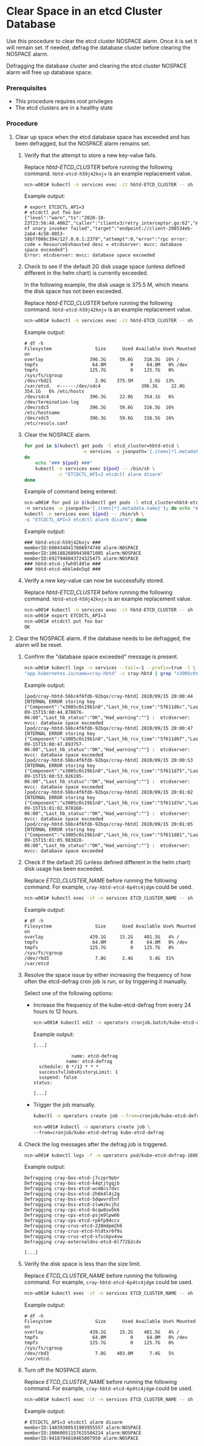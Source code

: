 # Clear Space in an etcd Cluster Database

Use this procedure to clear the etcd cluster NOSPACE alarm. Once it is set it will remain set. If needed, defrag the database cluster before clearing the NOSPACE alarm.

Defragging the database cluster and clearing the etcd cluster NOSPACE alarm will free up database space.


### Prerequisites

- This procedure requires root privileges
- The etcd clusters are in a healthy state


### Procedure

1.  Clear up space when the etcd database space has exceeded and has been defragged, but the NOSPACE alarm remains set.

    1.  Verify that the attempt to store a new key-value fails.

        Replace *hbtd-ETCD_CLUSTER* before running the following command.
        `hbtd-etcd-h59j42knjv` is an example replacement value.

        ```bash
        ncn-w001# kubectl -n services exec -it hbtd-ETCD_CLUSTER -- sh
        ```

        Example output:

        ```
        # export ETCDCTL_API=3
        # etcdctl put foo bar
        {"level":"warn","ts":"2020-10-23T23:56:48.408Z","caller":"clientv3/retry_interceptor.go:62","msg":"retrying of unary invoker failed","target":"endpoint://client-208534eb-2ab4-4c58-8853-58bff088c394/127.0.0.1:2379","attempt":0,"error":"rpc error: code = ResourceExhausted desc = etcdserver: mvcc: database space exceeded"}
        Error: etcdserver: mvcc: database space exceeded
        ```

    2.  Check to see if the default 2G disk usage space \(unless defined different in the helm chart\) is currently exceeded.

        In the following example, the disk usage is 375.5 M, which means the disk space has not been exceeded.

        Replace *hbtd-ETCD_CLUSTER* before running the following command.
        `hbtd-etcd-h59j42knjv` is an example replacement value.

        ```bash
        ncn-w001# kubectl -n services exec -it hbtd-ETCD_CLUSTER -- sh
        ```

        Example output:

        ```
        # df -h
        Filesystem                Size      Used Available Use% Mounted on
        overlay                 396.3G     59.6G    316.5G  16% /
        tmpfs                    64.0M         0     64.0M   0% /dev
        tmpfs                   125.7G         0    125.7G   0% /sys/fs/cgroup
        /dev/rbd21                2.9G    375.5M      2.5G  13% /var/etcd.  <------/dev/sdc4               396.3G     22.0G    354.1G   6% /etc/hosts
        /dev/sdc4               396.3G     22.0G    354.1G   6% /dev/termination-log
        /dev/sdc5               396.3G     59.6G    316.5G  16% /etc/hostname
        /dev/sdc5               396.3G     59.6G    316.5G  16% /etc/resolv.conf
        ```

    3.  Clear the NOSPACE alarm.

        ```bash
        for pod in $(kubectl get pods -l etcd_cluster=hbtd-etcd \
                             -n services -o jsonpath='{.items[*].metadata.name}')
        do
            echo "### ${pod} ###"
            kubectl -n services exec ${pod} -- /bin/sh \
                    -c "ETCDCTL_API=3 etcdctl alarm disarm"
        done
        ```

        Example of command being entered:

        ```bash
        ncn-w001# for pod in $(kubectl get pods -l etcd_cluster=hbtd-etcd \
        -n services -o jsonpath='{.items[*].metadata.name}'); do echo "### ${pod} ###"; \
        kubectl -n services exec ${pod} -- /bin/sh \
        -c "ETCDCTL_API=3 etcdctl alarm disarm"; done
        ```

        Example output:

        ```
        ### hbtd-etcd-h59j42knjv ###
        memberID:6004340417806974740 alarm:NOSPACE
        memberID:10618826089438871005 alarm:NOSPACE
        memberID:6927946043724325475 alarm:NOSPACE
        ### hbtd-etcd-jfwh9l49lm ###
        ### hbtd-etcd-mhklm4n5qd ###
        ```

    4.  Verify a new key-value can now be successfully stored.

        Replace *hbtd-ETCD_CLUSTER* before running the following command.
        `hbtd-etcd-h59j42knjv` is an example replacement value.

        ```bash
        ncn-w001# kubectl -n services exec -it hbtd-ETCD_CLUSTER -- sh
        ncn-w001# export ETCDCTL_API=3
        ncn-w001# etcdctl put foo bar
        OK
        ```

2.  Clear the NOSPACE alarm. If the database needs to be defragged, the alarm will be reset.

    1.  Confirm the "database space exceeded" message is present.

        ```bash
        ncn-w001# kubectl logs -n services --tail=-1 --prefix=true -l \
        "app.kubernetes.io/name=cray-hbtd" -c cray-hbtd | grep "x3005c0s19b1n0"
        ```

        Example output:

        ```
        [pod/cray-hbtd-56bc4f6fdb-92bqx/cray-hbtd] 2020/09/15 20:00:44 INTERNAL ERROR storing key  {"Component":"x3005c0s19b1n0","Last_hb_rcv_time":"5f611d6c","Last_hb_timestamp":"2020-09-15T15:00:44.878876-06:00","Last_hb_status":"OK","Had_warning":""} :  etcdserver: mvcc: database space exceeded
        [pod/cray-hbtd-56bc4f6fdb-92bqx/cray-hbtd] 2020/09/15 20:00:47 INTERNAL ERROR storing key  {"Component":"x3005c0s19b1n0","Last_hb_rcv_time":"5f611d6f","Last_hb_timestamp":"2020-09-15T15:00:47.893757-06:00","Last_hb_status":"OK","Had_warning":""} :  etcdserver: mvcc: database space exceeded
        [pod/cray-hbtd-56bc4f6fdb-92bqx/cray-hbtd] 2020/09/15 20:00:53 INTERNAL ERROR storing key  {"Component":"x3005c0s19b1n0","Last_hb_rcv_time":"5f611d75","Last_hb_timestamp":"2020-09-15T15:00:53.926195-06:00","Last_hb_status":"OK","Had_warning":""} :  etcdserver: mvcc: database space exceeded
        [pod/cray-hbtd-56bc4f6fdb-92bqx/cray-hbtd] 2020/09/15 20:01:02 INTERNAL ERROR storing key  {"Component":"x3005c0s19b1n0","Last_hb_rcv_time":"5f611d7e","Last_hb_timestamp":"2020-09-15T15:01:02.970168-06:00","Last_hb_status":"OK","Had_warning":""} :  etcdserver: mvcc: database space exceeded
        [pod/cray-hbtd-56bc4f6fdb-92bqx/cray-hbtd] 2020/09/15 20:01:05 INTERNAL ERROR storing key  {"Component":"x3005c0s19b1n0","Last_hb_rcv_time":"5f611d81","Last_hb_timestamp":"2020-09-15T15:01:05.983828-06:00","Last_hb_status":"OK","Had_warning":""} :  etcdserver: mvcc: database space exceeded
        ```

    2.  Check if the default 2G \(unless defined different in the helm chart\) disk usage has been exceeded.

        Replace *ETCD_CLUSTER_NAME* before running the following command.
        For example, `cray-hbtd-etcd-6p4tc4jdgm` could be used.

        ```bash
        ncn-w001# kubectl exec -it -n services ETCD_CLUSTER_NAME -- sh
        ```

        Example output:

        ```
        # df -h
        Filesystem                Size      Used Available Use% Mounted on
        overlay                 439.1G     15.2G    401.5G   4% /
        tmpfs                    64.0M         0     64.0M   0% /dev
        tmpfs                   125.7G         0    125.7G   0% /sys/fs/cgroup
        /dev/rbd3                 7.8G      2.4G      5.4G  31% /var/etcd
        ```

    3.  Resolve the space issue by either increasing the frequency of how often the etcd-defrag cron job is run, or by triggering it manually.

        Select one of the following options:

        -   Increase the frequency of the kube-etcd-defrag from every 24 hours to 12 hours.

            ```bash
            ncn-w001# kubectl edit -n operators cronjob.batch/kube-etcd-defrag
            ```

            Example output:

            ```
            [...]

                          name: etcd-defrag
                        name: etcd-defrag
              schedule: 0 */12 * * *
              successfulJobsHistoryLimit: 1
              suspend: false
            status:

            [...]
            ```

        -   Trigger the job manually.

            ```bash
            kubectl -n operators create job --from=cronjob/kube-etcd-defrag kube-etcd-defrag
            ```

            ```bash
            ncn-w001# kubectl -n operators create job \
            --from=cronjob/kube-etcd-defrag kube-etcd-defrag
            ```

    4.  Check the log messages after the defrag job is triggered.

        ```bash
        ncn-w001# kubectl logs -f -n operators pod/kube-etcd-defrag-1600171200-fxpn7
        ```

        Example output:

        ```
        Defragging cray-bos-etcd-j7czpr9pbr
        Defragging cray-bos-etcd-k4qtjtgqjb
        Defragging cray-bos-etcd-wcm8cs7dvc
        Defragging cray-bss-etcd-2h6k4l4j2g
        Defragging cray-bss-etcd-5dqwvrdtnf
        Defragging cray-bss-etcd-zlwmzkcjhz
        Defragging cray-cps-etcd-6cqw8sw5k6
        Defragging cray-cps-etcd-psjm9lpw66
        Defragging cray-cps-etcd-rp6fp94ccv
        Defragging cray-crus-etcd-228mdpm2h6
        Defragging cray-crus-etcd-hldtxr6f9s
        Defragging cray-crus-etcd-sfsckpv4vw
        Defragging cray-externaldns-etcd-6l772b2cdv

        [...]
        ```

    5.  Verify the disk space is less than the size limit.

        Replace *ETCD_CLUSTER_NAME* before running the following command.
        For example, `cray-hbtd-etcd-6p4tc4jdgm` could be used.

        ```bash
        ncn-w001# kubectl exec -it -n services ETCD_CLUSTER_NAME -- sh
        ```

        Example output:

        ```
        # df -h
        Filesystem                Size      Used Available Use% Mounted on
        overlay                 439.1G     15.2G    401.5G   4% /
        tmpfs                    64.0M         0     64.0M   0% /dev
        tmpfs                   125.7G         0    125.7G   0% /sys/fs/cgroup
        /dev/rbd3                 7.8G    403.0M      7.4G   5% /var/etcd.
        ```

    6.  Turn off the NOSPACE alarm.

        Replace *ETCD_CLUSTER_NAME* before running the following command.
        For example, `cray-hbtd-etcd-6p4tc4jdgm` could be used.

        ```bash
        ncn-w001# kubectl exec -it -n services ETCD_CLUSTER_NAME -- sh
        ```

        Example output:

        ```
        # ETCDCTL_API=3 etcdctl alarm disarm
        memberID:14039380531903955557 alarm:NOSPACE
        memberID:10060051157615504224 alarm:NOSPACE
        memberID:9418794810465807950 alarm:NOSPACE
        ```

